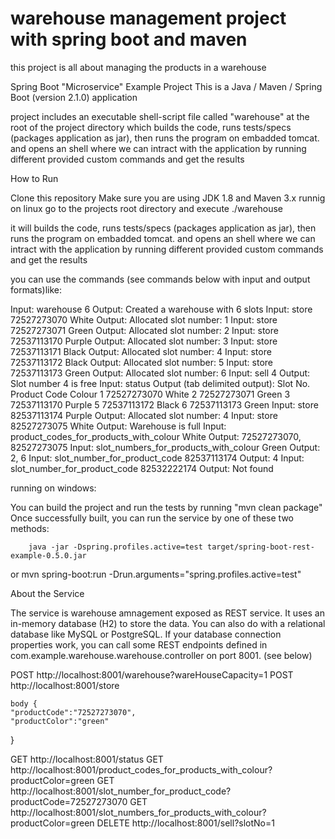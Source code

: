 # warehouse management project with spring boot and maven
this project is all about managing the products in a warehouse


Spring Boot "Microservice" Example Project
This is a Java / Maven / Spring Boot (version 2.1.0) application


project includes an executable shell-script file called
"warehouse" at the root of the project directory which builds the code, runs tests/specs (packages application as jar), then runs the
program on embadded tomcat.
and opens an shell where we can intract with the application by running different provided custom commands and
get the results 


How to Run

Clone this repository
Make sure you are using JDK 1.8 and Maven 3.x
runnig on linux
  go to the projects root directory and execute
    ./warehouse
    
 it will builds the code, runs tests/specs (packages application as jar), then runs the
program on embadded tomcat.
and opens an shell where we can intract with the application by running different provided custom commands and
get the results 
   
   you can use the commands (see commands below with input and output formats)like:
   
Input:
warehouse 6
Output:
Created a warehouse with 6 slots
Input:
store 72527273070 White
Output:
Allocated slot number: 1
Input:
store 72527273071 Green
Output:
Allocated slot number: 2
Input:
store 72537113170 Purple
Output:
Allocated slot number: 3
Input:
store 72537113171 Black
Output:
Allocated slot number: 4
Input:
store 72537113172 Black
Output:
Allocated slot number: 5
Input:
store 72537113173 Green
Output:
Allocated slot number: 6
Input:
sell 4
Output:
Slot number 4 is free
Input:
status
Output (tab delimited output):
Slot No. Product Code Colour
1 72527273070 White
2 72527273071 Green
3 72537113170 Purple
5 72537113172 Black
6 72537113173 Green
Input:
store 82537113174 Purple
Output:
Allocated slot number: 4
Input:
store 82527273075 White
Output:
Warehouse is full
Input:
product_codes_for_products_with_colour White
Output:
72527273070, 82527273075
Input:
slot_numbers_for_products_with_colour Green
Output:
2, 6
Input:
slot_number_for_product_code 82537113174
Output:
4
Input:
slot_number_for_product_code 82532222174
Output:
Not found
   
 running on windows:
 
 You can build the project and run the tests by running "mvn clean package"
Once successfully built, you can run the service by one of these two methods:

        java -jar -Dspring.profiles.active=test target/spring-boot-rest-example-0.5.0.jar
or
        mvn spring-boot:run -Drun.arguments="spring.profiles.active=test"
 

About the Service 

The service is warehouse amnagement exposed as REST service. It uses an in-memory database (H2) to store the data. You can also do with a relational database like MySQL or PostgreSQL. If your database connection properties work, you can call some REST endpoints defined in  com.example.warehouse.warehouse.controller on port 8001. (see below)

POST http://localhost:8001/warehouse?wareHouseCapacity=1 
POST http://localhost:8001/store 

	body {
	"productCode":"72527273070",
	"productColor":"green"
}

GET http://localhost:8001/status
GET http://localhost:8001/product_codes_for_products_with_colour?productColor=green
GET http://localhost:8001/slot_number_for_product_code?productCode=72527273070 
GET http://localhost:8001/slot_numbers_for_products_with_colour?productColor=green 
DELETE http://localhost:8001/sell?slotNo=1 
